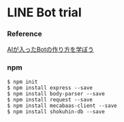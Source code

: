 LINE Bot trial
==============

### Reference
[AIが入ったBotの作り方を学ぼう](http://qiita.com/nkjm/items/0e9d24b2f3429bd33c8d)

### npm
```
$ npm init
$ npm install express --save
$ npm install body-parser --save
$ npm install request --save
$ npm install mecabaas-client --save
$ npm install shokuhin-db --save
```

